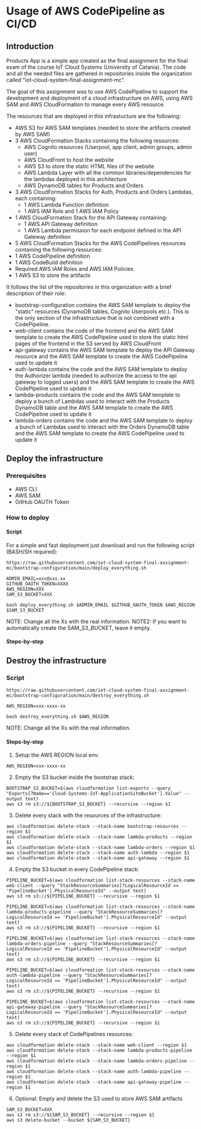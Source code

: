 # Usage of AWS CodePipeline as CI/CD

## Introduction

Products App is a simple app created as the final assignment for the final exam of the course IoT Cloud Systems (University of Catania). The code and all the needed files are gathered in repositories inside the organization called "iot-cloud-system-final-assignment-mc".

The goal of this assignment was to use AWS CodePipeline to support the development and deployment of a cloud infrastructure on AWS, using AWS SAM and AWS CloudFormation to manage every AWS resource.

The resources that are deployed in this infrastucture are the following:
- AWS S3 for AWS SAM templates (needed to store the artifacts created by AWS SAM)
- 3 AWS CloudFormation Stacks containing the following resources:
  - AWS Cognito resources (Userpool, app client, admin groups, admin user)
  - AWS CloudFront to host the website
  - AWS S3 to store the static HTML files of the website
  - AWS Lambda Layer with all the common libraries/dependencies for the lambdas deployed in this architecture
  - AWS DynamoDB tables for Products and Orders
- 3 AWS CloudFormation Stacks for Auth, Products and Orders Lambdas, each containing:
  - 1 AWS Lambda Function definition
  - 1 AWS IAM Role and 1 AWS IAM Policy
- 1 AWS CloudFormation Stack for the API Gateway containing:
  - 1 AWS API Gateway definition
  - 1 AWS Lambda permission for each endpoint defined in the API Gateway definition
- 5 AWS CloudFormation Stacks for the AWS CodePipelines resources containing the following resources:
 - 1 AWS CodePipeline definition
 - 1 AWS CodeBuild definition
 - Required AWS IAM Roles and AWS IAM Policies
 - 1 AWS S3 to store the artifacts


It follows the list of the repositories in this organization with a brief description of their role:
- bootstrap-configuration contains the AWS SAM template to deploy the "static" resources (DynamoDB tables, Cognito Userpools etc.). This is the only section of the infrastructure that is not combined with a CodePipeline.
- web-client contains the code of the frontend and the AWS SAM template to create the AWS CodePipeline used to store the static html pages of the frontend in the S3 served by AWS CloudFront
- api-gateway contains the AWS SAM template to deploy the API Gateway resource and the AWS SAM template to create the AWS CodePipeline used to update it
- auth-lambda contains the code and the AWS SAM template to deploy the Authorizer lambda (needed to authorize the access to the api gateway to logged users) and the AWS SAM template to create the AWS CodePipeline used to update it
- lambda-products contains the code and the AWS SAM template to deploy a bunch of Lambdas used to interact with the Products DynamoDB table and the AWS SAM template to create the AWS CodePipeline used to update it
- lambda-orders contains the code and the AWS SAM template to deploy a bunch of Lambdas used to interact with the Orders DynamoDB table and the AWS SAM template to create the AWS CodePipeline used to update it

## Deploy the infrastructure

### Prerequisites

- AWS CLI
- AWS SAM
- GitHub OAUTH Token

### How to deploy

#### Script

For a simple and fast deployment just download and run the following script (BASH/SH required):

```
https://raw.githubusercontent.com/iot-cloud-system-final-assignment-mc/bootstrap-configuration/main/deploy_everything.sh

ADMIN_EMAIL=xxx@xxx.xx
GITHUB_OAUTH_TOKEN=XXXX
AWS_REGION=XXX
SAM_S3_BUCKET=XXX

bash deploy_everything.sh $ADMIN_EMAIL $GITHUB_OAUTH_TOKEN $AWS_REGION $SAM_S3_BUCKET

```
NOTE: Change all the Xs with the real information.
NOTE2: If you want to automatically create the SAM_S3_BUCKET, leave it empty.



#### Steps-by-step


## Destroy the infrastructure

### Script

```
https://raw.githubusercontent.com/iot-cloud-system-final-assignment-mc/bootstrap-configuration/main/destroy_everything.sh

AWS_REGION=xxx-xxxx-xx

bash destroy_everything.sh $AWS_REGION

```
NOTE: Change all the Xs with the real information.



#### Steps-by-step

1) Setup the AWS REGION local env:

```
AWS_REGION=xxx-xxxx-xx
```

2) Empty the S3 bucket inside the bootstrap stack:

```
BOOTSTRAP_S3_BUCKET=$(aws cloudformation list-exports --query "Exports[?Name=='Cloud-Systems-IoT-ApplicationSiteBucket'].Value" --output text)
aws s3 rm s3://${BOOTSTRAP_S3_BUCKET} --recursive --region $1
```

3) Delete every stack with the resources of the infrastructure:

```
aws cloudformation delete-stack --stack-name bootstrap-resources --region $1
aws cloudformation delete-stack --stack-name lambda-products --region $1
aws cloudformation delete-stack --stack-name lambda-orders --region $1
aws cloudformation delete-stack --stack-name auth-lambda --region $1
aws cloudformation delete-stack --stack-name api-gateway --region $1
```

4) Empty the S3 bucket in every CodePipeline stack:

```
PIPELINE_BUCKET=$(aws cloudformation list-stack-resources --stack-name web-client --query "StackResourceSummaries[?LogicalResourceId == 'PipelineBucket'].PhysicalResourceId" --output text)
aws s3 rm s3://${PIPELINE_BUCKET} --recursive --region $1

PIPELINE_BUCKET=$(aws cloudformation list-stack-resources --stack-name lambda-products-pipeline --query "StackResourceSummaries[?LogicalResourceId == 'PipelineBucket'].PhysicalResourceId" --output text)
aws s3 rm s3://${PIPELINE_BUCKET} --recursive --region $1

PIPELINE_BUCKET=$(aws cloudformation list-stack-resources --stack-name lambda-orders-pipeline --query "StackResourceSummaries[?LogicalResourceId == 'PipelineBucket'].PhysicalResourceId" --output text)
aws s3 rm s3://${PIPELINE_BUCKET} --recursive --region $1

PIPELINE_BUCKET=$(aws cloudformation list-stack-resources --stack-name auth-lambda-pipeline --query "StackResourceSummaries[?LogicalResourceId == 'PipelineBucket'].PhysicalResourceId" --output text)
aws s3 rm s3://${PIPELINE_BUCKET} --recursive --region $1

PIPELINE_BUCKET=$(aws cloudformation list-stack-resources --stack-name api-gateway-pipeline --query "StackResourceSummaries[?LogicalResourceId == 'PipelineBucket'].PhysicalResourceId" --output text)
aws s3 rm s3://${PIPELINE_BUCKET} --recursive --region $1
```

5) Delete every stack of CodePipelines resources:

```
aws cloudformation delete-stack --stack-name web-client --region $1
aws cloudformation delete-stack --stack-name lambda-products-pipeline --region $1
aws cloudformation delete-stack --stack-name lambda-orders-pipeline --region $1
aws cloudformation delete-stack --stack-name auth-lambda-pipeline --region $1
aws cloudformation delete-stack --stack-name api-gateway-pipeline --region $1
```

6) Optional: Empty and delete the S3 used to store AWS SAM artifacts

```
SAM_S3_BUCKET=XXX
aws s3 rm s3://${SAM_S3_BUCKET} --recursive --region $1
aws s3 delete-bucket --bucket ${SAM_S3_BUCKET}
```
